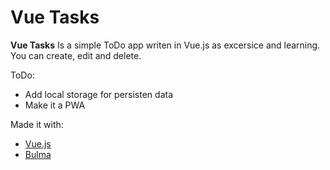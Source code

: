 # Vue Tasks

**Vue Tasks** Is a simple ToDo app writen in Vue.js as excersice and learning. You can create, edit and delete.

ToDo:
- Add local storage for persisten data
- Make it a PWA

Made it with:
- [Vue.js](https://vuejs.org)
- [Bulma](https://bulma.io)
